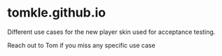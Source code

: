 # tomkle.github.io

Different use cases for the new player skin used for acceptance testing.

Reach out to Tom if you miss any specific use case
